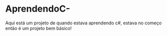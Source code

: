 # AprendendoC-
Aqui está um projeto de quando estava aprendendo c#, estava no começo então é um projeto bem básico!
